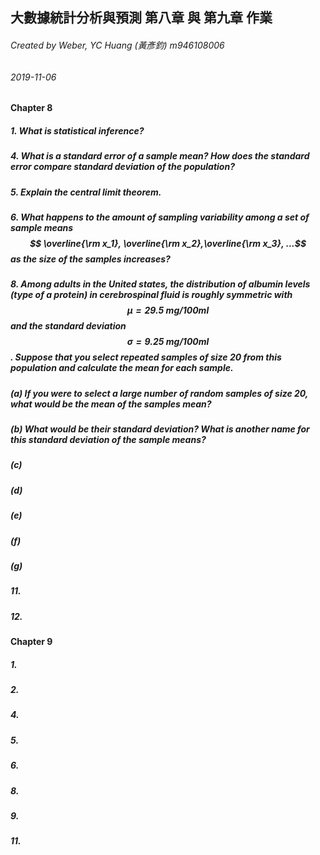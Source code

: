 ## 大數據統計分析與預測 第八章 與 第九章 作業

###### Created by Weber, YC Huang (黃彥鈞) m946108006

###### 2019-11-06



#### Chapter 8 

##### 1. What is statistical inference?



##### 4. What is a standard error of a sample mean? How does the standard error compare standard deviation of the population? 



##### 5. Explain the central limit theorem.



##### 6. What happens to the amount of sampling variability among a set of sample means $$ \overline{\rm x_1}, \overline{\rm x_2},\overline{\rm x_3}, ...$$ as the size of the samples increases?  



##### 8. Among adults in the United states, the distribution of albumin levels (type of a protein) in cerebrospinal fluid is roughly symmetric with $$\mu=29.5\: mg/100ml $$ and the standard deviation $$\sigma= 9.25\:mg/100ml$$ . Suppose that you select repeated samples of size 20 from this population and calculate the mean for each sample. 

##### (a) If you were to select a large number of random samples of size 20, what would be the mean of the samples mean? 

##### (b) What would be their standard deviation? What is another name for this standard deviation of the sample means?

##### (c) 

##### (d)

##### (e)

##### (f)

##### (g) 



##### 11.



##### 12.



#### Chapter 9 

##### 1.

##### 2.

##### 4.

##### 5.

##### 6.

##### 8.

##### 9.

##### 11.







 